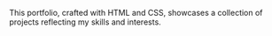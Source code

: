 This portfolio, crafted with HTML and CSS, showcases a collection of projects reflecting my skills and interests.
